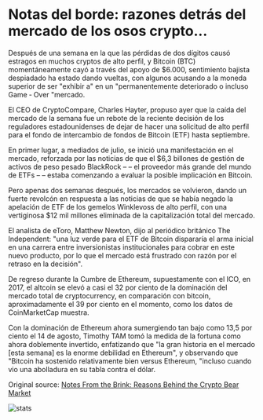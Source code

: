 # Notas del borde: razones detrás del mercado de los osos crypto...

Después de una semana en la que las pérdidas de dos dígitos causó estragos en muchos cryptos de alto perfil, y Bitcoin (BTC) momentáneamente cayó a través del apoyo de $6.000, sentimiento bajista despiadado ha estado dando vueltas, con algunos acusando a la moneda superior de ser "exhibir a" en un "permanentemente deteriorado o incluso Game ‐ Over "mercado.

El CEO de CryptoCompare, Charles Hayter, propuso ayer que la caída del mercado de la semana fue un rebote de la reciente decisión de los reguladores estadounidenses de dejar de hacer una solicitud de alto perfil para el fondo de intercambio de fondos de Bitcoin (ETF) hasta septiembre.

En primer lugar, a mediados de julio, se inició una manifestación en el mercado, reforzada por las noticias de que el $6,3 billones de gestión de activos de peso pesado BlackRock – – el proveedor más grande del mundo de ETFs – – estaba comenzando a evaluar la posible implicación en Bitcoin.

Pero apenas dos semanas después, los mercados se volvieron, dando un fuerte revolcón en respuesta a las noticias de que se había negado la apelación de ETF de los gemelos Winklevoss de alto perfil, con una vertiginosa $12 mil millones eliminada de la capitalización total del mercado.

El analista de eToro, Matthew Newton, dijo al periódico británico The Independent: "una luz verde para el ETF de Bitcoin dispararía el arma inicial en una carrera entre inversionistas institucionales para cobrar en este nuevo producto, por lo que el mercado está frustrado con razón por el retraso en la decisión".

De regreso durante la Cumbre de Ethereum, supuestamente con el ICO, en 2017, el altcoin se elevó a casi el 32 por ciento de la dominación del mercado total de cryptocurrency, en comparación con bitcoin, aproximadamente el 39 por ciento en el momento, como los datos de CoinMarketCap muestra.

Con la dominación de Ethereum ahora sumergiendo tan bajo como 13,5 por ciento el 14 de agosto, Timothy TAM tomó la medida de la fortuna como ahora doblemente invertido, enfatizando que "la gran historia en el mercado [esta semana] es la enorme debilidad en Ethereum", y observando que "Bitcoin ha sostenido relativamente bien versus Ethereum, "incluso cuando vio una abolladura en su tabla contra el dólar.

Original source: [Notes From the Brink: Reasons Behind the Crypto Bear Market](https://cointelegraph.com/news/notes-from-the-brink-reasons-behind-the-crypto-bear-market)

![stats](https://c.statcounter.com/11760860/0/a89fa40b/1/ "stats")